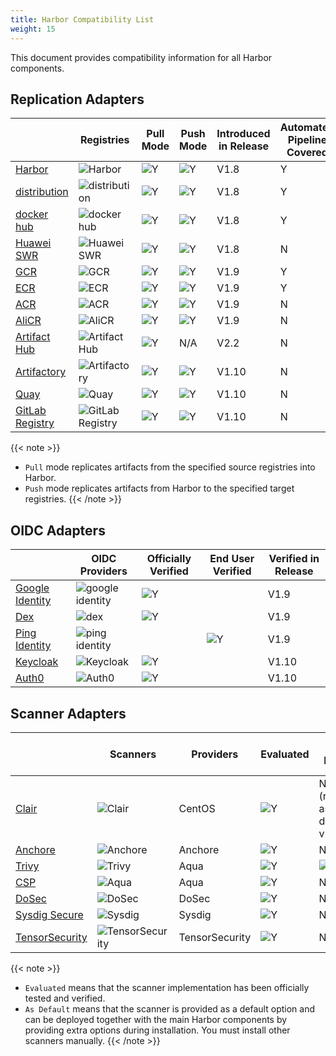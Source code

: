 ```yaml
---
title: Harbor Compatibility List
weight: 15
---
```


This document provides compatibility information for all Harbor components.

## Replication Adapters

|     | Registries       | Pull Mode | Push Mode | Introduced in Release | Automated Pipeline Covered |
|-----|------------------|-----------|-----------|-----------------------|---------------------------|
| [Harbor](https://goharbor.io/)|  ![Harbor](../../img/replication-adapters/harbor-logo.png)|![Y](../../img/replication-adapters/right.png)|![Y](../../img/replication-adapters/right.png)| V1.8 | Y |
| [distribution](https://github.com/docker/distribution) | ![distribution](../../img/replication-adapters/distribution.png)|![Y](../../img/replication-adapters/right.png)|![Y](../../img/replication-adapters/right.png)| V1.8 | Y |
| [docker hub](https://hub.docker.com/) | ![docker hub](../../img/replication-adapters/docker-hub.png)|![Y](../../img/replication-adapters/right.png)|![Y](../../img/replication-adapters/right.png)| V1.8 | Y |
| [Huawei SWR](https://www.huaweicloud.com/en-us/product/swr.html) | ![Huawei SWR](../../img/replication-adapters/hw.png)|![Y](../../img/replication-adapters/right.png)|![Y](../../img/replication-adapters/right.png)| V1.8 | N |
| [GCR](https://cloud.google.com/container-registry/) | ![GCR](../../img/replication-adapters/gcr.png)|![Y](../../img/replication-adapters/right.png)|![Y](../../img/replication-adapters/right.png)| V1.9 | Y |
| [ECR](https://aws.amazon.com/ecr/) | ![ECR](../../img/replication-adapters/ecr.png)|![Y](../../img/replication-adapters/right.png)|![Y](../../img/replication-adapters/right.png)| V1.9 | Y |
| [ACR](https://azure.microsoft.com/en-us/services/container-registry/) | ![ACR](../../img/replication-adapters/acr.png)|![Y](../../img/replication-adapters/right.png)|![Y](../../img/replication-adapters/right.png)| V1.9 | N |
| [AliCR](https://www.alibabacloud.com/product/container-registry) | ![AliCR](../../img/replication-adapters/ali-cr.png)|![Y](../../img/replication-adapters/right.png)|![Y](../../img/replication-adapters/right.png)| V1.9 | N |
| [Artifact Hub](https://artifacthub.io/) | ![Artifact Hub](../../img/replication-adapters/artifacthub.png)|![Y](../../img/replication-adapters/right.png)| N/A | V2.2 | N |
| [Artifactory](https://jfrog.com/artifactory/) | ![Artifactory](../../img/replication-adapters/artifactory.png)|![Y](../../img/replication-adapters/right.png)| ![Y](../../img/replication-adapters/right.png) | V1.10 | N |
| [Quay](https://github.com/quay/quay) | ![Quay](../../img/replication-adapters/quay.png)|![Y](../../img/replication-adapters/right.png)| ![Y](../../img/replication-adapters/right.png) | V1.10 | N |
| [GitLab Registry](https://docs.gitlab.com/ee/user/packages/container_registry/) | ![GitLab Registry](../../img/replication-adapters/gitlab.png)|![Y](../../img/replication-adapters/right.png)| ![Y](../../img/replication-adapters/right.png) | V1.10 | N |

{{< note >}}
* `Pull` mode replicates artifacts from the specified source registries into Harbor.
* `Push` mode replicates artifacts from Harbor to the specified target registries.
{{< /note >}}

## OIDC Adapters

|   |  OIDC Providers | Officially Verified | End User Verified   | Verified in Release |
|---|-----------------|---------------------|---------------------|-----------------------|
| [Google Identity](https://developers.google.com/identity/protocols/OpenIDConnect) | ![google identity](../../img/OIDC/google-identity.png)| ![Y](../../img/replication-adapters/right.png) |  |V1.9|
| [Dex](https://github.com/dexidp/dex) | ![dex](../../img/OIDC/dex.png) | ![Y](../../img/replication-adapters/right.png)| | V1.9 |
| [Ping Identity](https://www.pingidentity.com) | ![ping identity](../../img/OIDC/ping.png) | | ![Y](../../img/replication-adapters/right.png)| V1.9 |
| [Keycloak](https://www.keycloak.org/) | ![Keycloak](../../img/OIDC/keycloak.png) | ![Y](../../img/replication-adapters/right.png) | | V1.10 |
| [Auth0](https://auth0.com/) | ![Auth0](../../img/OIDC/auth0.png) | ![Y](../../img/replication-adapters/right.png) | | V1.10 |

## Scanner Adapters

|   | Scanners | Providers | Evaluated | As Default | Onboard in Release |
|---|----------|-----------|-----------|------------|--------------------|
| [Clair](https://github.com/goharbor/harbor-scanner-clair)    |![Clair](../../img/scanners/clair.png)| CentOS    |![Y](../../img/replication-adapters/right.png)|N (removed as default in v2.2)| v1.10 |
| [Anchore](https://github.com/anchore/harbor-scanner-adapter) |![Anchore](../../img/scanners/anchore.png)   | Anchore    |![Y](../../img/replication-adapters/right.png)| N | v1.10 |
| [Trivy](https://github.com/aquasecurity/harbor-scanner-trivy)|![Trivy](../../img/scanners/trivy.png)| Aqua    |![Y](../../img/replication-adapters/right.png)| ![Y](../../img/replication-adapters/right.png) | v1.10 |
| [CSP](https://github.com/aquasecurity/harbor-scanner-aqua)   |![Aqua](../../img/scanners/aqua.png)| Aqua    | ![Y](../../img/replication-adapters/right.png) | N | v1.10 |
| [DoSec](https://github.com/dosec-cn/harbor-scanner/blob/master/README_en.md)|![DoSec](../../img/scanners/dosec.png)    | DoSec    | ![Y](../../img/replication-adapters/right.png) | N | v1.10 |
| [Sysdig Secure](https://github.com/sysdiglabs/harbor-scanner-sysdig-secure) |![Sysdig](../../img/scanners/sysdig.png) | Sysdig  | ![Y](../../img/replication-adapters/right.png) | N | v2.1.0 |
| [TensorSecurity](https://github.com/tensorsecurity/harbor-scanner) |![TensorSecurity](../../img/scanners/tensorsecurity.png) | TensorSecurity | ![Y](../../img/replication-adapters/right.png) | N | v2.2.0 |

{{< note >}}
* `Evaluated` means that the scanner implementation has been officially tested and verified.
* `As Default` means that the scanner is provided as a default option and can be deployed together with the main Harbor components by providing extra options during installation. You must install other scanners manually.
{{< /note >}}
